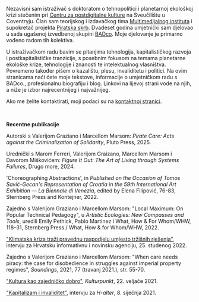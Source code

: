 <!--
.. title: Dobrodošli na moje web stranice.
.. author: Tomislav Medak
.. date: 2022-03-21 19:52:05 UTC
.. description: Tomislav Medak, osobne mrežne stranice s tekstovima, umjetničkim radovima, biografijom, blogom i kontaktom.
-->

Nezavisni sam istraživač s doktoratom o tehnopolitici i planetarnoj ekološkoj krizi stečenim pri [Centru za postdigitalne kulture](http://www.coventry.ac.uk/research/areas-of-research/postdigital-cultures/) na Sveučilištu u Coventryju. Član sam teorijskog i izdavačkog tima [Multimedijalnog instituta](http://www.mi2.hr/) i supokretač projekta [Piratska skrb](https://pirate.care). Dvadeset godina umjetnički sam djelovao u sada ugašenoj izvedbenoj skupini [BADco](http://badco.hr/). Moje djelovanje je primarno vođeno radom tih kolektiva.

U istraživačkom radu bavim se pitanjima tehnologija, kapitalističkog razvoja i postkapitalističke tranzicije, s posebnim fokusom na temama planetarne ekološke krize, tehnologije i znanosti te intelektualnog vlasništva. Povremeno također pišem o kazalištu, plesu, invaliditetu i politici. Na ovim stranicama naći ćete moje tekstove, informacije o umjetničkom radu s BADco., profesionalnu biografiju i blog. Linkovi na lijevoj strani vode na njih, a niže je izbor najrecentnijeg i najvažnijeg.

Ako me želite kontaktirati, moji podaci su na [kontaktnoj stranici](/en/contact/).

<br>

**Recentne publikacije**

Autorski s Valerijom Graziano i Marcellom Marsom: *Pirate Care: Acts against the Criminalization of Solidarity*, Pluto Press, 2025.

Urednički s Marom Ferreri, Valerijom Graizano, Marcellom Marsom i Davorom Miškovićem: *Figure It Out: The Art of Living through Systems Failures*, Drugo more, 2024.

'Choreographing Abstractions', in *Published on the Occasion of Tomos Savić-Gecan's Representation of Croatia in the 59th International Art Exhibition — La Biennale di Venezia*, edited by Elena Filipović, 76-83, Sternberg Press and Kontejner, 2022.

Zajedno s Valerijom Graziano i Marcellom Marsom: "Local Maximum: On Popular Technical Pedagogy", u *Artistic Ecologies: New Compasses and Tools*, uredili Emily Pethick, Pablo Martinez i What, How & For Whom/WHW, 118–31, Sternberg Press / What, How & for Whom/WHW, 2022.

["Klimatska kriza traži pravednu raspodjelu umjesto tržišnih rješenja"](https://www.index.hr/vijesti/clanak/hrvatski-znanstvenik-ogranicenje-globalnog-zagrijavanja-na-15c-vise-nije-realno/2415360.aspx), intervju za Hrvatsku informativnu i novinsku agenciju, 25. studenog 2022.

Zajedno s Valerijom Graziano i Marcellom Marsom: "When care needs piracy: the case for disobedience in struggles against imperial property regimes", *Soundings*, 2021, 77 (travanj 2021.), str. 55-70.

["Kultura kao zajedničko dobro"](https://www.kulturpunkt.hr/content/kultura-kao-zajednicko-dobro-0), *Kulturpunkt*, 22. veljače 2021.

["Kapitalizam i invaliditet"](/posts/invaliditet/), intervju za *H-alter*, 8. siječnja 2021.
